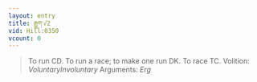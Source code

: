```yaml
---
layout: entry
title: རྒྱུག་√2
vid: Hill:0350
vcount: 0
---
```

> To run CD\. To run a race; to make one run DK\. To race TC\.
> Volition: _VoluntaryInvoluntary_
> Arguments: _Erg_


